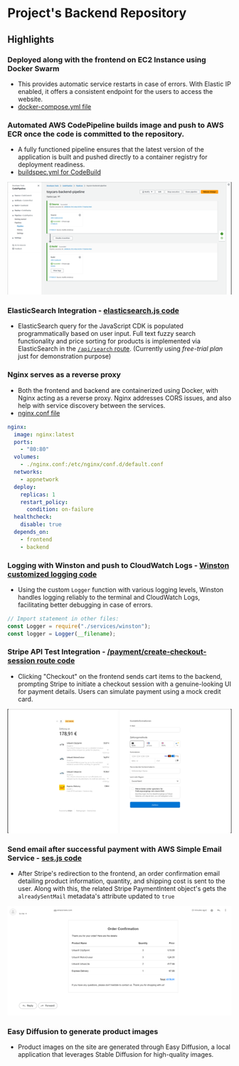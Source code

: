 # Project's Backend Repository

## Highlights

### Deployed along with the frontend on EC2 Instance using Docker Swarm

- This provides automatic service restarts in case of errors. With Elastic IP enabled, it offers a consistent endpoint for the users to access the website.
- [docker-compose.yml file](./docker-compose.yml)

### Automated AWS CodePipeline builds image and push to AWS ECR once the code is committed to the repository.

- A fully functioned pipeline ensures that the latest version of the application is built and pushed directly to a container registry for deployment readiness.
- [buildspec.yml for CodeBuild](./buildspec.yml)

![CodePipeline](./readme_images/codepipeline1.png)

### ElasticSearch Integration - [elasticsearch.js code](./src/services/elasticsearch.js)

- ElasticSearch query for the JavaScript CDK is populated programmatically based on user input. Full text fuzzy search functionality and price sorting for products is implemented via ElasticSearch in the [`/api/search` route](). (Currently using _free-trial plan_ just for demonstration purpose)

### Nginx serves as a reverse proxy

- Both the frontend and backend are containerized using Docker, with Nginx acting as a reverse proxy. Nginx addresses CORS issues, and also help with service discovery between the services.
- [nginx.conf file](./src/nginx.conf)

```yml
nginx:
  image: nginx:latest
  ports:
    - "80:80"
  volumes:
    - ./nginx.conf:/etc/nginx/conf.d/default.conf
  networks:
    - appnetwork
  deploy:
    replicas: 1
    restart_policy:
      condition: on-failure
  healthcheck:
    disable: true
  depends_on:
    - frontend
    - backend
```

### Logging with Winston and push to CloudWatch Logs - [Winston customized logging code](./src/services/winston.js)

- Using the custom `Logger` function with various logging levels, Winston handles logging reliably to the terminal and CloudWatch Logs, facilitating better debugging in case of errors.

```javascript
// Import statement in other files:
const Logger = require("./services/winston");
const logger = Logger(__filename);
```

### Stripe API Test Integration - [/payment/create-checkout-session route code]()

- Clicking "Checkout" on the frontend sends cart items to the backend, prompting Stripe to initiate a checkout session with a genuine-looking UI for payment details. Users can simulate payment using a mock credit card.

![Stripe Checkout Test Mode UI](./readme_images/stripe_checkout_ui1.png)

### Send email after successful payment with AWS Simple Email Service - [ses.js code](./src/services/ses.js)

- After Stripe's redirection to the frontend, an order confirmation email detailing product information, quantity, and shipping cost is sent to the user. Along with this, the related Stripe PaymentIntent object's gets the `alreadySentMail` metadata's attribute updated to `true`

![Order Confirmation SES Email](./readme_images/order_confirmation_email1.png)

### Easy Diffusion to generate product images

- Product images on the site are generated through Easy Diffusion, a local application that leverages Stable Diffusion for high-quality images.

